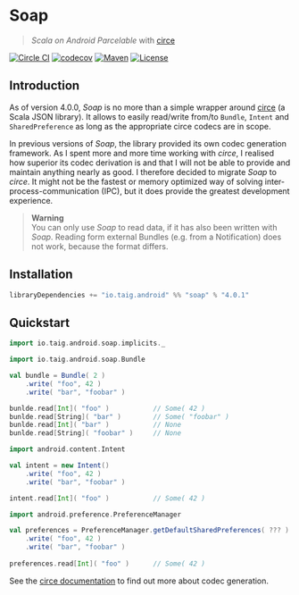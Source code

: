 # Soap

> *Scala on Android Parcelable* with [circe][1]

[![Circle CI](https://circleci.com/gh/Taig/soap/tree/master.svg?style=shield)](https://circleci.com/gh/Taig/soap/tree/master)
[![codecov](https://codecov.io/gh/Taig/Soap/branch/master/graph/badge.svg)](https://codecov.io/gh/Taig/Soap)
[![Maven](https://img.shields.io/maven-central/v/io.taig.android/soap_2.11.svg)](http://search.maven.org/#artifactdetails%7Cio.taig.android%7Csoap_2.11%7C4.0.1%7Caar)
[![License](https://img.shields.io/badge/license-MIT-blue.svg)](https://raw.githubusercontent.com/Taig/soap/master/LICENSE)

## Introduction

As of version 4.0.0, *Soap* is no more than a simple wrapper around [circe][1] (a Scala JSON library). It allows to easily read/write from/to `Bundle`, `Intent` and `SharedPreference` as long as the appropriate circe codecs are in scope.

In previous versions of *Soap*, the library provided its own codec generation framework. As I spent more and more time working with *circe*, I realised how superior its codec derivation is and that I will not be able to provide and maintain anything nearly as good. I therefore decided to migrate *Soap* to *circe*. It might not be the fastest or memory optimized way of solving inter-process-communication (IPC), but it does provide the greatest development experience.

> **Warning**  
> You can only use *Soap* to read data, if it has also been written with *Soap*. Reading form external Bundles (e.g. from a Notification) does not work, because the format differs.

## Installation

```scala
libraryDependencies += "io.taig.android" %% "soap" % "4.0.1"
```

## Quickstart

```scala
import io.taig.android.soap.implicits._

import io.taig.android.soap.Bundle

val bundle = Bundle( 2 )
    .write( "foo", 42 )
    .write( "bar", "foobar" )

bunlde.read[Int]( "foo" )           // Some( 42 )
bunlde.read[String]( "bar" )        // Some( "foobar" )
bunlde.read[Int]( "bar" )           // None
bunlde.read[String]( "foobar" )     // None

import android.content.Intent

val intent = new Intent()
    .write( "foo", 42 )
    .write( "bar", "foobar" )

intent.read[Int]( "foo" )           // Some( 42 )

import android.preference.PreferenceManager

val preferences = PreferenceManager.getDefaultSharedPreferences( ??? )
    .write( "foo", 42 )
    .write( "bar", "foobar" )
    
preferences.read[Int]( "foo" )      // Some( 42 )
```

See the [circe documentation][2] to find out more about codec generation.

[1]: https://github.com/travisbrown/circe/
[2]: https://travisbrown.github.io/circe/